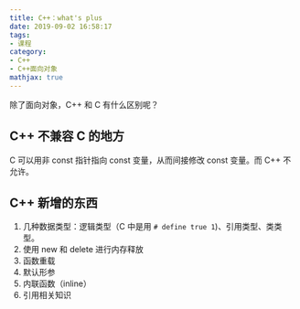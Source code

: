 ```yaml
---
title: C++：what's plus
date: 2019-09-02 16:58:17
tags:
- 课程
category:
- C++
- C++面向对象
mathjax: true
---
```


除了面向对象，C++ 和 C 有什么区别呢？

## C++ 不兼容 C 的地方

C 可以用非 const 指针指向 const 变量，从而间接修改 const 变量。而 C++ 不允许。

## C++ 新增的东西

1. 几种数据类型：逻辑类型（C 中是用 `# define true 1`)、引用类型、类类型。
2. 使用 new 和 delete 进行内存释放
3. 函数重载
4. 默认形参
5. 内联函数（inline）
6. 引用相关知识
